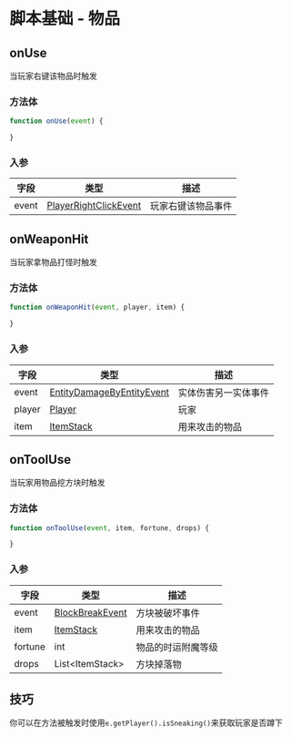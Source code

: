 # 脚本基础 - 物品

## onUse

当玩家右键该物品时触发

### 方法体

```js
function onUse(event) {

}
```

### 入参

|字段|类型|描述|
|--|---|--|
|event|[PlayerRightClickEvent](https://slimefun.github.io/javadocs/Slimefun4/docs/io/github/thebusybiscuit/slimefun4/api/events/PlayerRightClickEvent.html)|玩家右键该物品事件|

## onWeaponHit

当玩家拿物品打怪时触发

### 方法体

```js
function onWeaponHit(event, player, item) {

}
```

### 入参

|字段|类型|描述|
|--|---|--|
|event|[EntityDamageByEntityEvent](https://hub.spigotmc.org/javadocs/spigot/org/bukkit/event/entity/EntityDamageByEntityEvent.html)|实体伤害另一实体事件|
|player|[Player](https://hub.spigotmc.org/javadocs/spigot/org/bukkit/entity/Player.html)|玩家|触发的玩家|
|item|[ItemStack](https://hub.spigotmc.org/javadocs/spigot/org/bukkit/inventory/ItemStack.html)|用来攻击的物品|

## onToolUse

当玩家用物品挖方块时触发

### 方法体

```js
function onToolUse(event, item, fortune, drops) {

}
```

### 入参

|字段|类型|描述|
|--|---|--|
|event|[BlockBreakEvent](https://hub.spigotmc.org/javadocs/spigot/org/bukkit/event/block/BlockBreakEvent.html)|方块被破坏事件|
|item|[ItemStack](https://hub.spigotmc.org/javadocs/spigot/org/bukkit/inventory/ItemStack.html)|用来攻击的物品|
|fortune|int|物品的时运附魔等级|
|drops|List\<ItemStack\>|方块掉落物|

## 技巧

你可以在方法被触发时使用`e.getPlayer().isSneaking()`来获取玩家是否蹲下
